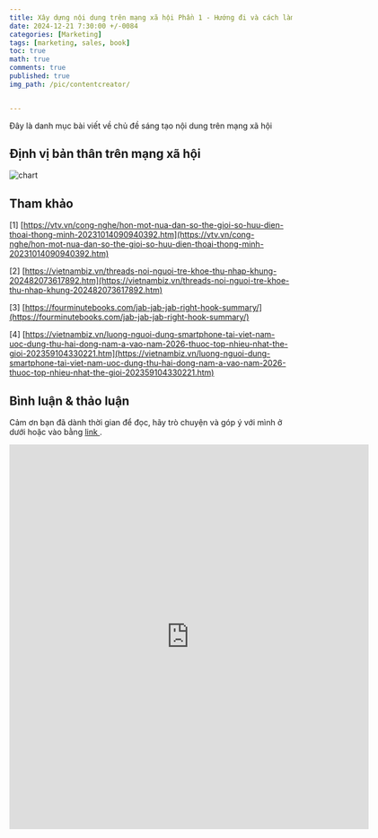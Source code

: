 ```yaml
---
title: Xây dựng nội dung trên mạng xã hội Phần 1 - Hướng đi và cách làm
date: 2024-12-21 7:30:00 +/-0084
categories: [Marketing]
tags: [marketing, sales, book]
toc: true
math: true
comments: true
published: true
img_path: /pic/contentcreator/


---
```


Đây là danh mục bài viết về chủ đề sáng tạo nội dung trên mạng xã hội

## Định vị bản thân trên mạng xã hội

![chart](chart_1_dinhvi.png)



## Tham khảo

[1] [https://vtv.vn/cong-nghe/hon-mot-nua-dan-so-the-gioi-so-huu-dien-thoai-thong-minh-20231014090940392.htm](https://vtv.vn/cong-nghe/hon-mot-nua-dan-so-the-gioi-so-huu-dien-thoai-thong-minh-20231014090940392.htm)

[2] [https://vietnambiz.vn/threads-noi-nguoi-tre-khoe-thu-nhap-khung-202482073617892.htm](https://vietnambiz.vn/threads-noi-nguoi-tre-khoe-thu-nhap-khung-202482073617892.htm)

[3] [https://fourminutebooks.com/jab-jab-jab-right-hook-summary/](https://fourminutebooks.com/jab-jab-jab-right-hook-summary/)

[4] [https://vietnambiz.vn/luong-nguoi-dung-smartphone-tai-viet-nam-uoc-dung-thu-hai-dong-nam-a-vao-nam-2026-thuoc-top-nhieu-nhat-the-gioi-202359104330221.htm](https://vietnambiz.vn/luong-nguoi-dung-smartphone-tai-viet-nam-uoc-dung-thu-hai-dong-nam-a-vao-nam-2026-thuoc-top-nhieu-nhat-the-gioi-202359104330221.htm)




## Bình luận & thảo luận

Cảm ơn bạn đã dành thời gian để đọc, hãy trò chuyện và góp ý với mình ở dưới hoặc vào bằng <a href = "https://forms.gle/ZUrzUFKadCJBAEzaA"> link </a>.

<iframe src="https://docs.google.com/forms/d/e/1FAIpQLSdYX6124QWR49d27Gu08whQH9MhDvXeW9o4KkA-kblLt4URwA/viewform?embedded=true" width="640" height="686" frameborder="0" marginheight="0" marginwidth="0">Đang tải…</iframe>
